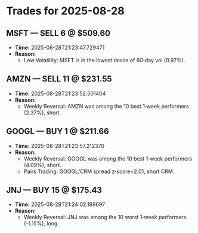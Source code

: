 # Trades for 2025-08-28

## MSFT — SELL 6 @ $509.60
- **Time:** 2025-08-28T21:23:47.729471
- **Reason:**
  - Low Volatility: MSFT is in the lowest decile of 60‑day vol (0.97%).

## AMZN — SELL 11 @ $231.55
- **Time:** 2025-08-28T21:23:52.501404
- **Reason:**
  - Weekly Reversal: AMZN was among the 10 best 1‑week performers (2.37%), short.

## GOOGL — BUY 1 @ $211.66
- **Time:** 2025-08-28T21:23:57.212370
- **Reason:**
  - Weekly Reversal: GOOGL was among the 10 best 1‑week performers (4.09%), short.
  - Pairs Trading: GOOGL/CRM spread z‑score=2.01, short CRM.

## JNJ — BUY 15 @ $175.43
- **Time:** 2025-08-28T21:24:02.189697
- **Reason:**
  - Weekly Reversal: JNJ was among the 10 worst 1‑week performers (-1.15%), long.

